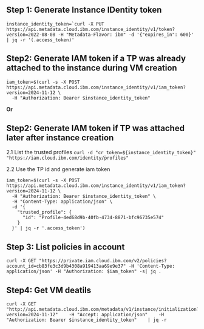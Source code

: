 ## Step 1: Generate Instance IDentity token
```
instance_identity_token=`curl -X PUT https://api.metadata.cloud.ibm.com/instance_identity/v1/token?version=2022-08-08 -H "Metadata-Flavor: ibm" -d '{"expires_in": 600}' | jq -r '(.access_token)'
```

## Step2: Generate IAM token if a TP was already attached to the instance during VM creation
```
iam_token=$(curl -s -X POST https://api.metadata.cloud.ibm.com/instance_identity/v1/iam_token?version=2024-11-12 \
  -H "Authorization: Bearer $instance_identity_token"
```

**Or** 

## Step2: Generate IAM token if TP was attached later after instance creation

2.1 List the trusted profiles
       `curl -d "cr_token=${instance_identity_token}" "https://iam.cloud.ibm.com/identity/profiles"`
       
2.2 Use the TP id and generate iam token
```
iam_token=$(curl -s -X POST https://api.metadata.cloud.ibm.com/instance_identity/v1/iam_token?version=2024-11-12 \
  -H "Authorization: Bearer $instance_identity_token" \
  -H "Content-Type: application/json" \
  -d '{
    "trusted_profile": {
      "id": "Profile-4ed68d9b-40fb-4734-8871-bfc96735e574"
    }
  }' | jq -r '.access_token')
```

## Step 3: List policies in account
```
curl -X GET "https://private.iam.cloud.ibm.com/v2/policies?account_id=cb83fe3c3d9b4308a919413aa69e9e37" -H 'Content-Type: application/json' -H "Authorization: $iam_token" -s| jq .
```

## Step4: Get VM deatils
```
curl -X GET "http://api.metadata.cloud.ibm.com/metadata/v1/instance/initialization?version=2024-11-12"    -H "Accept: application/json"    -H "Authorization: Bearer $instance_identity_token"    | jq -r
```
